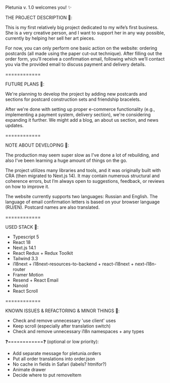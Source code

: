 Pletunia v. 1.0 welcomes you! ✨

THE PROJECT DESCRIPTION 💌:

This is my first relatively big project dedicated to my wife’s first business. She is a very creative person, and I want to support her in any way possible, currently by helping her sell her art pieces.

For now, you can only perform one basic action on the website: ordering postcards (all made using the paper cut-out technique). After filling out the order form, you’ll receive a confirmation email, following which we’ll contact you via the provided email to discuss payment and delivery details.

============

FUTURE PLANS 🎯:

We're planning to develop the project by adding new postcards and sections for postcard construction sets and friendship bracelets.

After we're done with setting up proper e-commerce functionality (e.g., implementing a payment system, delivery section), we're considering expanding it further. We might add a blog, an about us section, and news updates.

============

NOTE ABOUT DEVELOPING 🚀:

The production may seem super slow as I've done a lot of rebuilding, and also I've been learning a huge amount of things on the go.

The project utilizes many libraries and tools, and it was originally built with CRA (then migrated to Next.js 14). It may contain numerous structural and coherence errors, but I’m always open to suggestions, feedback, or reviews on how to improve it.

The website currently supports two languages: Russian and English. The language of email confirmation letters is based on your browser language (RU/EN). Postcard names are also translated.

============

USED STACK 💾:

- Typescript 5
- React 18
- Next.js 14.1
- React Redux + Redux Toolkit
- Tailwind 3.3
- i18next + i18next-resources-to-backend + react-i18next + next-i18n-router
- Framer Motion
- Resend + React Email
- Nanoid
- React Scroll

============

KNOWN ISSUES & REFACTORING & MINOR THINGS 🔧:

- Check and remove unnecessary 'use client' uses
- Keep scroll (especially after translation switch)
- Check and remove unnecessary i18n namespaces + any types

❓============❓
(optional or low priority):

- Add separate message for pletunia.orders
- Put all order translations into order.json
- No cache in fields in Safari (labels? htmlfor?)
- Animate drawer
- Decide where to put removeItem
